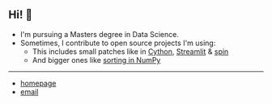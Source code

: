 ## Hi! 👋

- I'm pursuing a Masters degree in Data Science.
- Sometimes, I contribute to open source projects I'm using:
  - This includes small patches like in [Cython](https://github.com/cython/cython/pull/6680), [Streamlit](https://github.com/streamlit/streamlit/issues/6277) & [spin]( https://github.com/scientific-python/spin/issues/268) 
  - And bigger ones like [sorting in NumPy](https://github.com/numpy/numpy/pull/29208)
  
---

- [homepage](https://moritz-gross.github.io/)
- [email](mailto:hi@mgross.dev)
